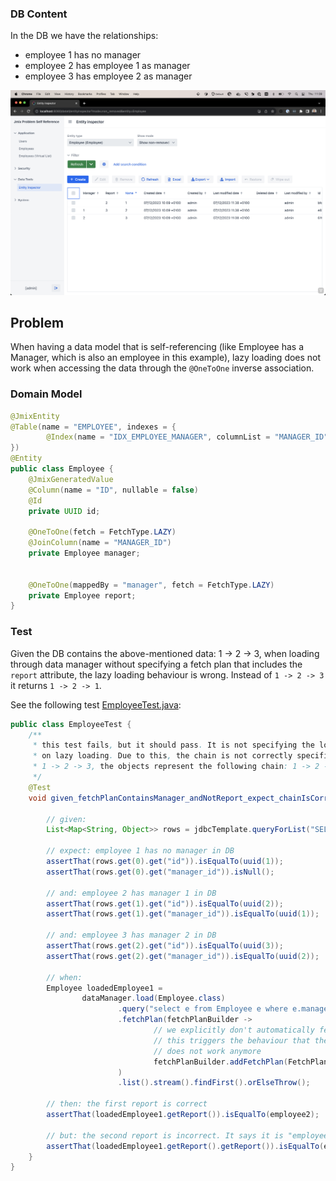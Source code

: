


### DB Content
In the DB we have the relationships:
- employee 1 has no manager
- employee 2 has employee 1 as manager
- employee 3 has employee 2 as manager

![](/img/db-content.png)


## Problem

When having a data model that is self-referencing (like Employee has a Manager, which is also an employee in this example),
lazy loading does not work when accessing the data through the `@OneToOne` inverse association.

### Domain Model

```java
@JmixEntity
@Table(name = "EMPLOYEE", indexes = {
        @Index(name = "IDX_EMPLOYEE_MANAGER", columnList = "MANAGER_ID")
})
@Entity
public class Employee {
    @JmixGeneratedValue
    @Column(name = "ID", nullable = false)
    @Id
    private UUID id;

    @OneToOne(fetch = FetchType.LAZY)
    @JoinColumn(name = "MANAGER_ID")
    private Employee manager;


    @OneToOne(mappedBy = "manager", fetch = FetchType.LAZY)
    private Employee report;
}
```

### Test

Given the DB contains the above-mentioned data: 1 -> 2 -> 3, when loading through data manager without specifying a fetch plan that includes the `report` attribute, the lazy loading behaviour is wrong. Instead of `1 -> 2 -> 3` it returns `1 -> 2 -> 1`.

See the following test [EmployeeTest.java](/src/test/java/com/company/jpsr/EmployeeTest.java):

```java
public class EmployeeTest {
    /**
     * this test fails, but it should pass. It is not specifying the loading mechanism upfront and instead relies
     * on lazy loading. Due to this, the chain is not correctly specified. Instead of the actual chain:
     * 1 -> 2 -> 3, the objects represent the following chain: 1 -> 2 -> 1 - which is incorrect
     */
    @Test
    void given_fetchPlanContainsManager_andNotReport_expect_chainIsCorrect() {

        // given:
        List<Map<String, Object>> rows = jdbcTemplate.queryForList("SELECT id, manager_id FROM EMPLOYEE ORDER BY id");

        // expect: employee 1 has no manager in DB
        assertThat(rows.get(0).get("id")).isEqualTo(uuid(1));
        assertThat(rows.get(0).get("manager_id")).isNull();

        // and: employee 2 has manager 1 in DB
        assertThat(rows.get(1).get("id")).isEqualTo(uuid(2));
        assertThat(rows.get(1).get("manager_id")).isEqualTo(uuid(1));

        // and: employee 3 has manager 2 in DB
        assertThat(rows.get(2).get("id")).isEqualTo(uuid(3));
        assertThat(rows.get(2).get("manager_id")).isEqualTo(uuid(2));

        // when:
        Employee loadedEmployee1 =
                dataManager.load(Employee.class)
                        .query("select e from Employee e where e.manager is null")
                        .fetchPlan(fetchPlanBuilder ->
                                // we explicitly don't automatically fetch the "report" attribute.
                                // this triggers the behaviour that the lazy loading through multiple levels
                                // does not work anymore
                                fetchPlanBuilder.addFetchPlan(FetchPlan.LOCAL)
                        )
                        .list().stream().findFirst().orElseThrow();

        // then: the first report is correct
        assertThat(loadedEmployee1.getReport()).isEqualTo(employee2);

        // but: the second report is incorrect. It says it is "employee1" instead - which describes the bug
        assertThat(loadedEmployee1.getReport().getReport()).isEqualTo(employee3);
    }
}
```
